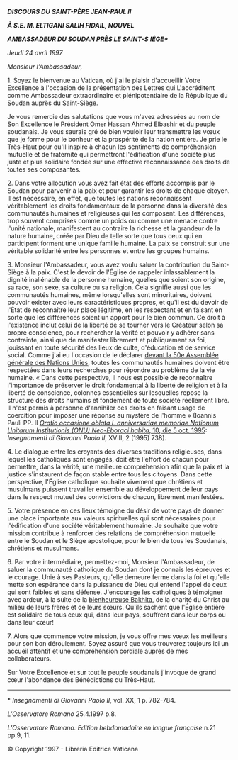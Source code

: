 ***DISCOURS DU SAINT-PÈRE JEAN-PAUL II***

***À S.E. M. ELTIGANI SALIH FIDAIL, NOUVEL***

***AMBASSADEUR DU SOUDAN PRÈS LE SAINT-S*** ***IÈGE\****

*Jeudi 24 avril 1997*

*Monsieur l'Ambassadeur*,

1\. Soyez le bienvenue au Vatican, où j'ai le plaisir d'accueillir Votre Excellence à l'occasion de la présentation des Lettres qui L'accréditent comme Ambassadeur extraordinaire et plénipotentiaire de la République du Soudan auprès du Saint-Siège.

Je vous remercie des salutations que vous m'avez adressées au nom de Son Excellence le Président Omer Hassan Ahmed Elbashir et du peuple soudanais. Je vous saurais gré de bien vouloir leur transmettre les vœux que je forme pour le bonheur et la prospérité de la nation entière. Je prie le Très-Haut pour qu'Il inspire à chacun les sentiments de compréhension mutuelle et de fraternité qui permettront l'édification d'une société plus juste et plus solidaire fondée sur une effective reconnaissance des droits de toutes ses composantes.

2\. Dans votre allocution vous avez fait état des efforts accomplis par le Soudan pour parvenir à la paix et pour garantir les droits de chaque citoyen. Il est nécessaire, en effet, que toutes les nations reconnaissent véritablement les droits fondamentaux de la personne dans la diversité des communautés humaines et religieuses qui les composent. Les différences, trop souvent comprises comme un poids ou comme une menace contre l'unité nationale, manifestent au contraire la richesse et la grandeur de la nature humaine, créée par Dieu de telle sorte que tous ceux qui en participent forment une unique famille humaine. La paix se construit sur une véritable solidarité entre les personnes et entre les groupes humains.

3\. Monsieur l'Ambassadeur, vous avez voulu saluer la contribution du Saint-Siège à la paix. C'est le devoir de l'Église de rappeler inlassablement la dignité inaliénable de la personne humaine, quelles que soient son origine, sa race, son sexe, sa culture ou sa religion. Cela signifie aussi que les communautés humaines, même lorsqu'elles sont minoritaires, doivent pouvoir exister avec leurs caractéristiques propres, et qu'il est du devoir de l'État de reconnaître leur place légitime, en les respectant et en faisant en sorte que les différences soient un apport pour le bien commun. Ce droit à l'existence inclut celui de la liberté de se tourner vers le Créateur selon sa propre conscience, pour rechercher la vérité et pouvoir y adhérer sans contrainte, ainsi que de manifester librement et publiquement sa foi, jouissant en toute sécurité des lieux de culte, d'éducation et de service social. Comme j'ai eu l'occasion de le déclarer [devant la 50e Assemblée générale des Nations Unies](http://www.vatican.va/holy_father/john_paul_ii/speeches/1995/october/documents/hf_jp-ii_spe_05101995_address-to-uno_fr.html), toutes les communautés humaines doivent être respectées dans leurs recherches pour répondre au problème de la vie humaine. « Dans cette perspective, il nous est possible de reconnaître l'importance de préserver le droit fondamental à la liberté de religion et à la liberté de conscience, colonnes essentielles sur lesquelles repose la structure des droits humains et fondement de toute société réellement libre. Il n'est permis à personne d'annihiler ces droits en faisant usage de coercition pour imposer une réponse au mystère de l'homme » (Ioannis Pauli PP. II [*Oratio occasione oblata L anniversariae memoriae Nationum Unitarum Institutionis (ONU) Neo-Eboraci habita*, 10, die 5 oct. 1995](http://www.vatican.va/holy_father/john_paul_ii/speeches/1995/october/documents/hf_jp-ii_spe_05101995_address-to-uno_fr.html): *Insegnamenti di Giovanni Paolo II*, XVIII, 2 (1995) 738).

4\. Le dialogue entre les croyants des diverses traditions religieuses, dans lequel les catholiques sont engagés, doit être l'effort de chacun pour permettre, dans la vérité, une meilleure compréhension afin que la paix et la justice s'instaurent de façon stable entre tous les citoyens. Dans cette perspective, l'Église catholique souhaite vivement que chrétiens et musulmans puissent travailler ensemble au développement de leur pays dans le respect mutuel des convictions de chacun, librement manifestées.

5\. Votre présence en ces lieux témoigne du désir de votre pays de donner une place importante aux valeurs spirituelles qui sont nécessaires pour l'édification d'une société véritablement humaine. Je souhaite que votre mission contribue à renforcer des relations de compréhension mutuelle entre le Soudan et le Siège apostolique, pour le bien de tous les Soudanais, chrétiens et musulmans.

6\. Par votre intermédiaire, permettez-moi, Monsieur l'Ambassadeur, de saluer la communauté catholique du Soudan dont je connais les épreuves et le courage. Unie à ses Pasteurs, qu'elle demeure ferme dans la foi et qu'elle mette son espérance dans la puissance de Dieu qui entend l'appel de ceux qui sont faibles et sans défense. J'encourage les catholiques à témoigner avec ardeur, à la suite de la [bienheureuse Bakhita](http://www.vatican.va/news_services/liturgy/documents/ns_lit_doc_20001001_giuseppina-bakhita_fr.html), de la charité du Christ au milieu de leurs frères et de leurs sœurs. Qu'ils sachent que l'Église entière est solidaire de tous ceux qui, dans leur pays, souffrent dans leur corps ou dans leur cœur!

7\. Alors que commence votre mission, je vous offre mes vœux les meilleurs pour son bon déroulement. Soyez assuré que vous trouverez toujours ici un accueil attentif et une compréhension cordiale auprès de mes collaborateurs.

Sur Votre Excellence et sur tout le peuple soudanais j'invoque de grand cœur l'abondance des Bénédictions du Très-Haut.

* * *

\* *Insegnamenti di Giovanni Paolo II*, vol. XX, 1 p. 782-784.

*L'Osservatore Romano* 25.4.1997 p.8.

*L'Osservatore Romano. Edition hebdomadaire en langue française* n.21 pp.9, 11.

© Copyright 1997 - Libreria Editrice Vaticana